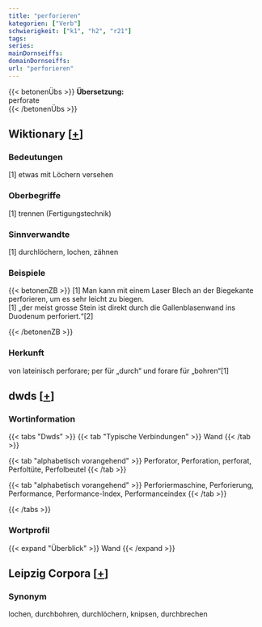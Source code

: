 ```yaml
---
title: "perforieren"
kategorien: ["Verb"]
schwierigkeit: ["k1", "h2", "r21"]
tags:
series:
mainDornseiffs:
domainDornseiffs:
url: "perforieren"
---
```


{{< betonenÜbs >}}
**Übersetzung:**  
perforate  
{{< /betonenÜbs >}}

## Wiktionary [[+](https://de.wiktionary.org/wiki/perforieren)]

### Bedeutungen
[1] etwas mit Löchern versehen  

### Oberbegriffe
[1] trennen (Fertigungstechnik)  

### Sinnverwandte
[1] durchlöchern, lochen, zähnen  

### Beispiele
{{< betonenZB >}}
[1] Man kann mit einem Laser Blech an der Biegekante perforieren, um es sehr leicht zu biegen.  
[1] „der meist grosse Stein ist direkt durch die Gallenblasenwand ins Duodenum perforiert.“[2]  

{{< /betonenZB >}}
### Herkunft
von lateinisch perforare; per für „durch“ und forare für „bohren“[1]  



## dwds [[+](https://www.dwds.de/wb/perforieren)]

### Wortinformation
{{< tabs "Dwds" >}}
{{< tab "Typische Verbindungen" >}}
Wand
{{< /tab >}}

{{< tab "alphabetisch vorangehend" >}}
Perforator, Perforation, perforat, Perfoltüte, Perfolbeutel
{{< /tab >}}

{{< tab "alphabetisch vorangehend" >}}
Perforiermaschine, Perforierung, Performance, Performance-Index, Performanceindex
{{< /tab >}}

{{< /tabs >}}

### Wortprofil
{{< expand "Überblick" >}} Wand {{< /expand >}}

## Leipzig Corpora [[+](https://corpora.uni-leipzig.de/en/res?word=perforieren&corpusId=deu_newscrawl-public_2018)]


### Synonym
lochen, durchbohren, durchlöchern, knipsen, durchbrechen

